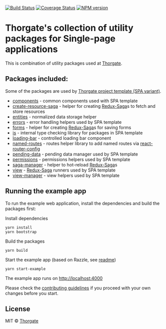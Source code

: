 [![Build Status][travis-image]][travis-url]
[![Coverage Status][coveralls-image]][coveralls-url]
[![NPM version][npm-image]][npm-url]


# Thorgate's collection of utility packages for Single-page applications

This is combination of utility packages used at [Thorgate](https://thorgate.eu).

## Packages included:

Some of the packages are used by [Thorgate project template (SPA variant)](https://gitlab.com/thorgate-public/django-project-template/tree/spa).

* [components](packages/components/README.md) - common components used with SPA template
* [create-resource-saga](packages/create-resource-saga/README.md) -  helper for creating [Redux-Saga](https://github.com/redux-saga/redux-saga)s to fetch and store resources
* [entities](packages/entities/README.md) - normalized data storage helper
* [errors](packages/errors/README.md) - error handling helpers used by SPA template
* [forms](packages/forms/README.md) - helper for creating [Redux-Saga](https://github.com/redux-saga/redux-saga)s for saving forms
* [is](packages/is/README.md) - internal type checking library for packages in SPA template
* [loading-bar](packages/loading-bar/README.md) - controlled loading bar component
* [named-routes](packages/named-routes/README.md) - routes helper library to add named routes via [react-router-config](https://github.com/ReactTraining/react-router/tree/master/packages/react-router-config)
* [pending-data](packages/pending-data/README.md) - pending data manager used by SPA template
* [permissions](packages/permissions/README.md) - permissions helpers used by SPA template
* [saga-manager](packages/saga-manager/README.md) - helper to hot-reload [Redux-Saga](https://github.com/redux-saga/redux-saga)s
* [view](packages/view/README.md) - [Redux-Saga](https://github.com/redux-saga/redux-saga) runners used by SPA template
* [view-manager](packages/view-manager/README.md) - view helpers used by SPA template 


## Running the example app

To run the example web application, install the dependencies and build the packages first:

Install dependencies
```
yarn install
yarn bootstrap
```

Build the packages
```
yarn build
```

Start the example app (based on Razzle, see [readme](examples/example-app/README.md))
```
yarn start-example
```

The example app runs on [http://localhost:4000](http://localhost:4000)

Please check the [contributing guidelines](CONTRIBUTING.md) if you proceed with your own changes before you start.

## License

MIT © [Thorgate](http://github.com/thorgate)


[npm-url]: https://npmjs.org/package/tg-spa-utils
[npm-image]: https://img.shields.io/npm/v/tg-spa-utils.svg?style=flat-square

[coveralls-url]: https://coveralls.io/github/thorgate/tg-spa-utils?branch=master
[coveralls-image]: https://coveralls.io/repos/github/thorgate/tg-spa-utils/badge.svg?branch=master

[travis-url]: https://travis-ci.com/thorgate/tg-spa-utils
[travis-image]: https://travis-ci.com/thorgate/tg-spa-utils.svg?branch=master
